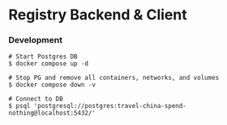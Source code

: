 # Registry Backend & Client


### Development

```
# Start Postgres DB
$ docker compose up -d

# Stop PG and remove all containers, networks, and volumes
$ docker compose down -v

# Connect to DB
$ psql 'postgresql://postgres:travel-china-spend-nothing@localhost:5432/'
```